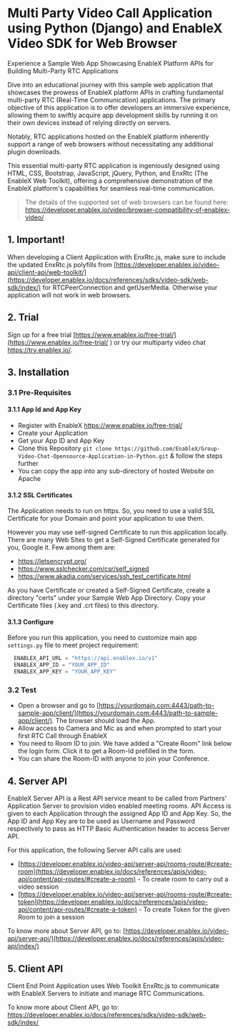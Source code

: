 # Multi Party Video Call Application using Python (Django) and EnableX Video SDK for Web Browser

Experience a Sample Web App Showcasing EnableX Platform APIs for Building Multi-Party RTC Applications

Dive into an educational journey with this sample web application that showcases the prowess of EnableX platform APIs in crafting fundamental multi-party RTC (Real-Time Communication) applications. The primary objective of this application is to offer developers an immersive experience, allowing them to swiftly acquire app development skills by running it on their own devices instead of relying directly on servers.

Notably, RTC applications hosted on the EnableX platform inherently support a range of web browsers without necessitating any additional plugin downloads. 

This essential multi-party RTC application is ingeniously designed using HTML, CSS, Bootstrap, JavaScript, jQuery, Python, and EnxRtc (The EnableX Web Toolkit), offering a comprehensive demonstration of the EnableX platform's capabilities for seamless real-time communication.

> The details of the supported set of web browsers can be found here:
> https://developer.enablex.io/video/browser-compatibility-of-enablex-video/


## 1. Important!

When developing a Client Application with EnxRtc.js, make sure to include the updated EnxRtc.js polyfills from [https://developer.enablex.io/video-api/client-api/web-toolkit/](https://developer.enablex.io/docs/references/sdks/video-sdk/web-sdk/index/) for RTCPeerConnection and getUserMedia. Otherwise your application will not work in web browsers.


## 2. Trial

Sign up for a free trial [https://www.enablex.io/free-trial/](https://www.enablex.io/free-trial/ ) or try our multiparty video chat https://try.enablex.io/.


## 3. Installation

### 3.1 Pre-Requisites

#### 3.1.1 App Id and App Key

* Register with EnableX [https://www.enablex.io/free-trial/ ](https://www.enablex.io/free-trial/ )
* Create your Application
* Get your App ID and App Key
* Clone this Repository `git clone https://github.com/EnableX/Group-Video-Chat-Opensource-Application-in-Python.git` & follow the steps further 
* You can copy the app into any sub-directory of hosted Website on Apache

#### 3.1.2 SSL Certificates

The Application needs to run on https. So, you need to use a valid SSL Certificate for your Domain and point your application to use them. 

However you may use self-signed Certificate to run this application locally. There are many Web Sites to get a Self-Signed Certificate generated for you, Google it. Few among them are:

* https://letsencrypt.org/
* https://www.sslchecker.com/csr/self_signed
* https://www.akadia.com/services/ssh_test_certificate.html  

As you have Certificate or created a Self-Signed Certificate, create a directory "certs" under your Sample Web App Directory. Copy your Certificate files (.key and .crt files)  to this directory.

#### 3.1.3 Configure

Before you run this application, you need to customize  main app `settings.py` file to meet project requirement:

```python
  ENABLEX_API_URL = "https://api.enablex.io/v1"
  ENABLEX_APP_ID = "YOUR_APP_ID"
  ENABLEX_APP_KEY = "YOUR_APP_KEY"
```

### 3.2 Test

* Open a browser and go to [https://yourdomain.com:4443/path-to-sample-app/client/](https://yourdomain.com:4443/path-to-sample-app/client/). The browser should load the App. 
* Allow access to Camera and Mic as and when prompted to start your first RTC Call through EnableX
* You need to Room ID to join. We have added a "Create Room" link below the login form. Click it to get a Room-Id prefilled in the form. 
* You can share the Room-ID with anyone to join your Conference.


## 4. Server API

EnableX Server API is a Rest API service meant to be called from Partners' Application Server to provision video enabled
meeting rooms. API Access is given to each Application through the assigned App ID and App Key. So, the App ID and App Key
are to be used as Username and Password respectively to pass as HTTP Basic Authentication header to access Server API.

For this application, the following Server API calls are used:
* [https://developer.enablex.io/video-api/server-api/rooms-route/#create-room](https://developer.enablex.io/docs/references/apis/video-api/content/api-routes/#create-a-room) - To create room to carry out a video session
* [https://developer.enablex.io/video-api/server-api/rooms-route/#create-token](https://developer.enablex.io/docs/references/apis/video-api/content/api-routes/#create-a-token) - To create Token for the given Room to join a session

To know more about Server API, go to:
[https://developer.enablex.io/video-api/server-api/](https://developer.enablex.io/docs/references/apis/video-api/index/)


## 5. Client API

Client End Point Application uses Web Toolkit EnxRtc.js to communicate with EnableX Servers to initiate and manage RTC Communications.

To know more about Client API, go to:
https://developer.enablex.io/docs/references/sdks/video-sdk/web-sdk/index/
